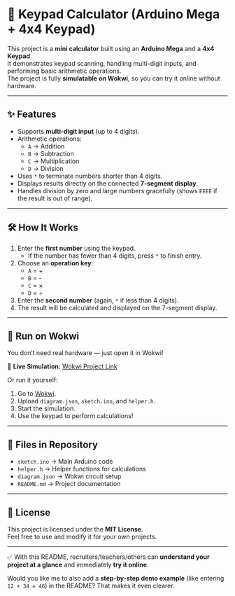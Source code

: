# 🔢 Keypad Calculator (Arduino Mega + 4x4 Keypad)

This project is a **mini calculator** built using an **Arduino Mega** and a **4x4 Keypad**.  
It demonstrates keypad scanning, handling multi-digit inputs, and performing basic arithmetic operations.  
The project is fully **simulatable on Wokwi**, so you can try it online without hardware.

---

## ✨ Features

- Supports **multi-digit input** (up to 4 digits).  
- Arithmetic operations:  
  - `A` → Addition  
  - `B` → Subtraction  
  - `C` → Multiplication  
  - `D` → Division  
- Uses `*` to terminate numbers shorter than 4 digits.  
- Displays results directly on the connected **7-segment display**.  
- Handles division by zero and large numbers gracefully (shows `EEEE` if the result is out of range).  

---

## 🛠️ How It Works

1. Enter the **first number** using the keypad.  
   - If the number has fewer than 4 digits, press `*` to finish entry.  
2. Choose an **operation key**:  
   - `A` = +  
   - `B` = -  
   - `C` = ×  
   - `D` = ÷  
3. Enter the **second number** (again, `*` if less than 4 digits).  
4. The result will be calculated and displayed on the 7-segment display.  

---

## 🚀 Run on Wokwi

You don’t need real hardware — just open it in Wokwi!

🔗 **Live Simulation:** [Wokwi Project Link](https://wokwi.com/projects/439906558184236033)

Or run it yourself:
1. Go to [Wokwi](https://wokwi.com/).  
2. Upload `diagram.json`, `sketch.ino`, and `helper.h`.  
3. Start the simulation.  
4. Use the keypad to perform calculations!  

---

## 📂 Files in Repository

- `sketch.ino` → Main Arduino code  
- `helper.h` → Helper functions for calculations  
- `diagram.json` → Wokwi circuit setup  
- `README.md` → Project documentation  

---


## 📜 License

This project is licensed under the **MIT License**.  
Feel free to use and modify it for your own projects.  

---

✅ With this README, recruiters/teachers/others can **understand your project at a glance** and immediately **try it online**.  

Would you like me to also add a **step-by-step demo example** (like entering `12 + 34 = 46`) in the README? That makes it even clearer.
